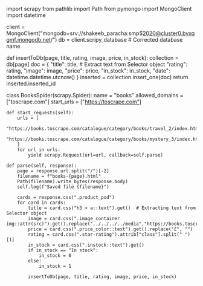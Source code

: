 import scrapy
from pathlib import Path
from pymongo import MongoClient
import datetime

client = MongoClient("mongodb+srv://shakeeb_paracha:smp$2020@cluster0.bvxqgmf.mongodb.net/")
db = client.scripy_database  # Corrected database name

def insertToDb(page, title, rating, image, price, in_stock):
    collection = db[page]
    doc = {
        "title": title,  # Extract text from Selector object
        "rating": rating,
        "image": image,
        "price": price,
        "in_stock": in_stock,
        "date": datetime.datetime.utcnow()
    }
    inserted = collection.insert_one(doc)
    return inserted.inserted_id

class BooksSpider(scrapy.Spider):
    name = "books"
    allowed_domains = ["toscrape.com"]
    start_urls = ["https://toscrape.com"]

    def start_requests(self):
        urls = [
            "https://books.toscrape.com/catalogue/category/books/travel_2/index.html",
            "https://books.toscrape.com/catalogue/category/books/mystery_3/index.html",
        ]
        for url in urls:
            yield scrapy.Request(url=url, callback=self.parse)

    def parse(self, response):
        page = response.url.split("/")[-2]
        filename = f"books-{page}.html"
        Path(filename).write_bytes(response.body)
        self.log(f"Saved file {filename}")
        
        cards = response.css(".product_pod")
        for card in cards:
            title = card.css("h3 > a::text").get()  # Extracting text from Selector object
            image = card.css(".image_container img::attr(src)").get().replace("../../../../media","https://books.toscrape.com/media")
            price = card.css(".price_color::text").get().replace("£", "")
            rating = card.css(".star-rating").attrib["class"].split(" ")[1]
            in_stock = card.css(".instock::text").get() 
            if in_stock == "In stock":
                in_stock = 0
            else:
                in_stock = 1
            
            insertToDb(page, title, rating, image, price, in_stock)
